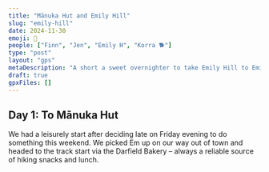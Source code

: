 ```yaml
---
title: "Mānuka Hut and Emily Hill"
slug: "emily-hill"
date: 2024-11-30
emoji: 🥾
people: ["Finn", "Jen", "Emily H", "Korra 🐕"]
type: "post"
layout: "gps"
metaDescription: "A short a sweet overnighter to take Emily Hill to Emily Hill."
draft: true
gpxFiles: []
---
```


## Day 1: To Mānuka Hut

We had a leisurely start after deciding late on Friday evening to do something this weekend. We picked Em up on our way out of town and headed to the track start via the Darfield Bakery – always a reliable source of hiking snacks and lunch.


